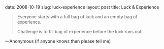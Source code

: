 date: 2008-10-19
slug: luck-experience
layout: post
title: Luck &amp; Experience


<blockquote>Everyone starts with a full bag of luck and an empty bag of experience.<br/>

Challenge is to fill bag of experience before the luck runs out.</blockquote>&#8212;Anonymous (if anyone knows then please tell me)
